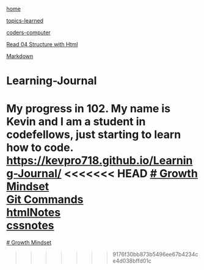[home](https://kevpro718.github.io/Learning-Journal/)

[topics-learned](https://kevpro718.github.io/Learning-Journal/)

[coders-computer](https://kevpro718.github.io/Learning-Journal/)

[Read 04 Structure with Html](https://kevpro718.github.io/Learning-Journal/)

[Markdown](https://kevpro718.github.io/Learning-Journal/)


# Learning-Journal
**My progress in 102.**
My name is Kevin and I am a student in codefellows, just starting to learn how to code.
https://kevpro718.github.io/Learning-Journal/
<<<<<<< HEAD
[# Growth Mindset](growth-mindset.md)  
[Git Commands](topicslearned.md)  
[htmlNotes](htmlNotes.md)  
[cssnotes](cssnotes.md)
=======
[# Growth Mindset](growth-mindset.md)
>>>>>>> 9176f30bb873b5496ee67b4234ce4d038bffd01c
